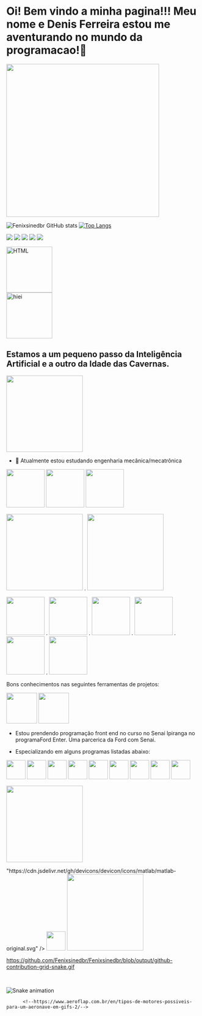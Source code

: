 <h1><strong></strong>Oi! Bem vindo a minha pagina!!!
Meu nome e Denis Ferreira estou me aventurando no mundo da programacao!👋</h1>


<img height="400" src="https://1.bp.blogspot.com/-V_7x-oyjnTE/XuoxodZw7eI/AAAAAAAA21s/lYCrbkhOiKUBvgsvnB_F3XXPEHliAC9OgCLcBGAsYHQ/s1600/Terminator.gif"/> 

![Fenixsinedbr GitHub stats](https://github-readme-stats.vercel.app/api?username=Fenixsinedbr&show_icons=true&theme=dracula)  [![Top Langs](https://github-readme-stats.vercel.app/api/top-langs/?username=Fenixsinedbr&layout=donut&icons=true&theme=dracula)](https://github.com/anuraghazra/github-readme-stats)

<!-- 👯 Posso colaborar com atividades de pesquisas e projetos
- 🤔 Tenho especializações em atividades relacionadas a usinagem e mecânica automotiva e química
- 💬 Ask me about ...
- 📫 dns_br@outlook.com
- 😄 Pronouns: ...
- ⚡ Fun fact: ...
-->

<a href="https://www.linkedin.com/in/denis-ferreira-de-lima-83954950" targuet="_blank"><img src= "https://img.shields.io/badge/LinkedIn-0077B5?style=for-the-badge&logo=linkedin&logoColor=white"  target="_blank"></a>
<a href="https://www.facebook.com/sinedbr/" targuet="_blank"><img src="https://img.shields.io/badge/Facebook-1877F2?style=for-the-badge&logo=facebook&logoColor=white" target="_blank"></a>
<a href="https://www.instagram.com/sinedbr/" targuet="_blank"><img src= "https://img.shields.io/badge/Instagram-E4405F?style=for-the-badge&logo=instagram&logoColor=white"  target="_blank"></a>
<a href="https://www.tiktok.com/@fenixd.f.l" targuet="_blank"><img src= "https://img.shields.io/badge/TikTok-000000?style=for-the-badge&logo=tiktok&logoColor=white"  target="_blank"></a>
<a href="https://api.whatsapp.com/send?phone=05511986490403" targuet="_blank"><img src= "https://img.shields.io/badge/WhatsApp-25D366?style=for-the-badge&logo=whatsapp&logoColor=white"  target="_blank"></a>
<!-- https://www.tiktok.com/@fenixd.f.l
<a href="https://about.me/ " targuet="_blank"><img src= "https://img.shields.io/badge/website-000000?style=for-the-badge&logo=About.me&logoColor=white"  target="_blank"></a>
<a href="  " targuet="_blank"><img src= " "  target="_blank"></a>
<a href="  " targuet="_blank"><img src= " "  target="_blank"></a>-

https://dev.to/envoy_/150-badges-for-github-pnk
https://github.com/anuraghazra/github-readme-stats#themes
https://www.youtube.com/watch?v=TsaLQAetPLU
https://shields.io/badges




**Fenixsinedbr/Fenixsinedbr** is a ✨ _special_ ✨ repository because its `README.md` (this file) appears on your GitHub profile.
-->

 <img align="center" alt="HTML" height="120" src="https://media.tenor.com/FZ5imdgkuhAAAAAd/%D0%BA%D0%BE%D0%BD%D1%91%D0%BA%D0%B3%D0%BE%D1%80%D0%B1%D1%83%D0%BD%D0%BE%D0%BA-konik-garbusek.gif"/>

<div>
 <a href="https://github.com/fenixsinedbr" targuet="_blank"> <img align="center" alt="hiei" height="120" src="https://pa1.aminoapps.com/7042/bd61452de0e1bf5239327bef585567d592da46c8r1-350-263_00.gif" target="_blank"></a>

</div>
 <h2>Estamos a um pequeno passo da Inteligência Artificial e a outro da Idade das Cavernas.</h2>

<img height="200" src="https://i.gifer.com/3jaE.gif"/> 

- 🔭 Atualmente estou estudando engenharia mecânica/mecatrônica
  
<img height="100" src="https://i.pinimg.com/originals/75/1b/72/751b72d5b429b4fc282008b409360111.png"/> <img height="100" src="https://assets.robots.com/general/Recon_Cleaning-3-Robots.gif"/> <img height="100" src="https://www.pngmart.com/files/21/Internet-Of-Things-IOT-Vector-PNG-Picture.png"/>

<img height="200" src="https://media1.giphy.com/media/bipt5QgygusA8/giphy.gif?cid=6c09b952skuqgh4lil2fwu7fspwoziz1i56kh5v0ey78tocc&ep=v1_gifs_search&rid=giphy.gif&ct=g"/>  .  <img height="200" src="https://lh3.ggpht.com/-a1aCWvw81bk/Ul8gQvMVuyI/AAAAAAAAPVQ/mhfGBlub-pY/Motor%252520em%252520Funcionamento%25255B18%25255D.gif?imgmax=800"/>


<img height="100" src="https://i.pinimg.com/originals/e1/91/88/e191887bc754c0833c5b8c0a8d7bd03b.gif"/>  .  <img height="100" src="https://steamuserimages-a.akamaihd.net/ugc/859473551899411058/4564CCD4EBECF2C0CF232E7F7AE01EC2137C0311/?imw=5000&imh=5000&ima=fit&impolicy=Letterbox&imcolor=%23000000&letterbox=false"/>  .  <img height="100" src="https://kaiohdutra.files.wordpress.com/2013/08/turbina-2.gif"/>  .  <img height="100" src="https://j.gifs.com/vp3X6G.gif"/> . <img height="100" src="https://hangarmma.com.br/blog/wp-content/uploads/2019/08/radial.gif"/> . <img height="100" src="https://i.pinimg.com/originals/08/05/e3/0805e36ed5cc742024fe78366a16f100.gif"/>

Bons conhecimentos nas seguintes ferramentas de projetos:

<img height="80" src="https://image.pngaaa.com/347/4290347-middle.png"/> <img height="80" src="https://smartinwi.com/wp-content/uploads/2020/09/autodesk-inventor-logo.png"/>

<!--Cnhecimento nas seguintes linguagens back end:-->

- Estou prendendo programação front end no curso no Senai Ipiranga no programaFord Enter. Uma parcerica  da Ford com Senai.
  
- Especializando em alguns programas listadas abaixo:

<img height="50" src="https://cdn.jsdelivr.net/gh/devicons/devicon/icons/linux/linux-original.svg" />  <img height="50" src="https://cdn.jsdelivr.net/gh/devicons/devicon/icons/github/github-original-wordmark.svg" /> <img height="50" src="https://cdn.jsdelivr.net/gh/devicons/devicon/icons/git/git-original-wordmark.svg" /> 
<img height="50" src="https://cdn.jsdelivr.net/gh/devicons/devicon/icons/html5/html5-original-wordmark.svg" /> 
<img height="50" src="https://cdn.jsdelivr.net/gh/devicons/devicon/icons/css3/css3-original-wordmark.svg" /> <img height="50" src="https://cdn.jsdelivr.net/gh/devicons/devicon/icons/java/java-original-wordmark.svg" />  <img height="50" src="https://cdn.jsdelivr.net/gh/devicons/devicon/icons/javascript/javascript-original.svg" /> <img height="50" src="https://cdn.jsdelivr.net/gh/devicons/devicon/icons/ansible/ansible-original-wordmark.svg" /> 
<img height="50" src="https://cdn.jsdelivr.net/gh/devicons/devicon/icons/canva/canva-original.svg" />
          


<img height="200" src="https://github.com/Fenixsinedbr/Fenixsinedbr/assets/142617009/4e269c90-75ce-49c4-8a73-4abc9405b7a0"/>

  <p><a href="mailto:hege@example.com"><!--hege@example.com--></a></p>
</footer>"https://cdn.jsdelivr.net/gh/devicons/devicon/icons/matlab/matlab-original.svg" /> <img height="50" src="https://cdn.jsdelivr.net/gh/devicons/devicon/icons/python/python-original-wordmark.svg" />

<img height="200" src="https://www.gifs-paradise.com/animations/animated-gifs-eagles-8.gif"/>

https://github.com/Fenixsinedbr/Fenixsinedbr/blob/output/github-contribution-grid-snake.gif

</div>

 <br>
 
<!--<div  align="center"> 
  <div style="display: inline_block"><br>
  <img align="center" alt="Rafa-Js" height="30" width="40" src="https://raw.githubusercontent.com/devicons/devicon/master/icons/javascript/javascript-plain.svg">
  <img align="center" alt="HTML" height="30" width="40" src="https://raw.githubusercontent.com/devicons/devicon/master/icons/html5/html5-original.svg">
  <img align="center" alt="CSS" height="30" width="40" src="https://raw.githubusercontent.com/devicons/devicon/master/icons/css3/css3-original.svg">
  <img align="center" alt="Python" height="30" width="40" src="https://raw.githubusercontent.com/devicons/devicon/master/icons/python/python-original.svg">
  <img align="center" alt="Csharp" height="30" width="40" src="https://raw.githubusercontent.com/devicons/devicon/master/icons/csharp/csharp-original.svg">
  <img align="center" alt="PHP" height="30" width="40" src="https://raw.githubusercontent.com/devicons/devicon/master/icons/php/php-original.svg">
  <img align="center" alt="java" height="30" width="40" src="https://raw.githubusercontent.com/devicons/devicon/master/icons/java/java-original.svg">
  
 
    
</div>
-->
 
  ![Snake animation](https://github.com/fenixsinedbr/fenixsinedbr/blob/output/github-contribution-grid-snake.svg)
 
</div>
          


          
          
          <!--https://www.aeroflap.com.br/en/tipos-de-motores-possiveis-para-um-aeronave-em-gifs-2/-->
          
          
          
          
  
 
          
          


          





